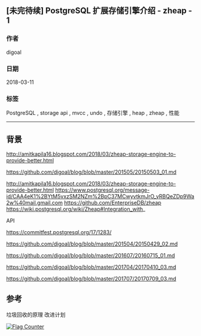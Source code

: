 ## [未完待续] PostgreSQL 扩展存储引擎介绍 - zheap - 1
           
### 作者                                                           
digoal                                                           
                                                           
### 日期                                                           
2018-03-11                                                        
                                                           
### 标签                                                           
PostgreSQL , storage api , mvcc , undo , 存储引擎 , heap , zheap , 性能   
                                                           
----                                                           
                                                           
## 背景       
http://amitkapila16.blogspot.com/2018/03/zheap-storage-engine-to-provide-better.html



https://github.com/digoal/blog/blob/master/201505/20150503_01.md


http://amitkapila16.blogspot.com/2018/03/zheap-storage-engine-to-provide-better.html
https://www.postgresql.org/message-id/CAA4eK1%2BYtM5vxzSM2NZm%2BpC37MCwyvtkmJrO_yRBQeZDp9Wa2w%40mail.gmail.com
https://github.com/EnterpriseDB/zheap
https://wiki.postgresql.org/wiki/Zheap#Integration_with_

API

https://commitfest.postgresql.org/17/1283/




https://github.com/digoal/blog/blob/master/201504/20150429_02.md

https://github.com/digoal/blog/blob/master/201607/20160715_01.md

https://github.com/digoal/blog/blob/master/201704/20170410_03.md

https://github.com/digoal/blog/blob/master/201707/20170709_03.md


## 参考

垃圾回收的原理
改进计划

  
<a rel="nofollow" href="http://info.flagcounter.com/h9V1"  ><img src="http://s03.flagcounter.com/count/h9V1/bg_FFFFFF/txt_000000/border_CCCCCC/columns_2/maxflags_12/viewers_0/labels_0/pageviews_0/flags_0/"  alt="Flag Counter"  border="0"  ></a>  
  
